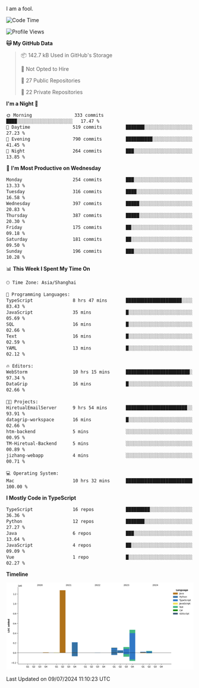 I am a fool.

<!--START_SECTION:waka-->
![Code Time](http://img.shields.io/badge/Code%20Time-1%2C541%20hrs%2016%20mins-blue)

![Profile Views](http://img.shields.io/badge/Profile%20Views-0-blue)

**🐱 My GitHub Data** 

> 📦 142.7 kB Used in GitHub's Storage 
 > 
> 🚫 Not Opted to Hire
 > 
> 📜 27 Public Repositories 
 > 
> 🔑 22 Private Repositories 
 > 
**I'm a Night 🦉** 

```text
🌞 Morning                333 commits         ████░░░░░░░░░░░░░░░░░░░░░   17.47 % 
🌆 Daytime                519 commits         ███████░░░░░░░░░░░░░░░░░░   27.23 % 
🌃 Evening                790 commits         ██████████░░░░░░░░░░░░░░░   41.45 % 
🌙 Night                  264 commits         ███░░░░░░░░░░░░░░░░░░░░░░   13.85 % 
```
📅 **I'm Most Productive on Wednesday** 

```text
Monday                   254 commits         ███░░░░░░░░░░░░░░░░░░░░░░   13.33 % 
Tuesday                  316 commits         ████░░░░░░░░░░░░░░░░░░░░░   16.58 % 
Wednesday                397 commits         █████░░░░░░░░░░░░░░░░░░░░   20.83 % 
Thursday                 387 commits         █████░░░░░░░░░░░░░░░░░░░░   20.30 % 
Friday                   175 commits         ██░░░░░░░░░░░░░░░░░░░░░░░   09.18 % 
Saturday                 181 commits         ██░░░░░░░░░░░░░░░░░░░░░░░   09.50 % 
Sunday                   196 commits         ███░░░░░░░░░░░░░░░░░░░░░░   10.28 % 
```


📊 **This Week I Spent My Time On** 

```text
🕑︎ Time Zone: Asia/Shanghai

💬 Programming Languages: 
TypeScript               8 hrs 47 mins       █████████████████████░░░░   83.43 % 
JavaScript               35 mins             █░░░░░░░░░░░░░░░░░░░░░░░░   05.69 % 
SQL                      16 mins             █░░░░░░░░░░░░░░░░░░░░░░░░   02.66 % 
Text                     16 mins             █░░░░░░░░░░░░░░░░░░░░░░░░   02.59 % 
YAML                     13 mins             █░░░░░░░░░░░░░░░░░░░░░░░░   02.12 % 

🔥 Editors: 
WebStorm                 10 hrs 15 mins      ████████████████████████░   97.34 % 
DataGrip                 16 mins             █░░░░░░░░░░░░░░░░░░░░░░░░   02.66 % 

🐱‍💻 Projects: 
HiretualEmailServer      9 hrs 54 mins       ███████████████████████░░   93.91 % 
datagrip-workspace       16 mins             █░░░░░░░░░░░░░░░░░░░░░░░░   02.66 % 
htm-backend              5 mins              ░░░░░░░░░░░░░░░░░░░░░░░░░   00.95 % 
TM-Hiretual-Backend      5 mins              ░░░░░░░░░░░░░░░░░░░░░░░░░   00.89 % 
jizhang-webapp           4 mins              ░░░░░░░░░░░░░░░░░░░░░░░░░   00.71 % 

💻 Operating System: 
Mac                      10 hrs 32 mins      █████████████████████████   100.00 % 
```

**I Mostly Code in TypeScript** 

```text
TypeScript               16 repos            █████████░░░░░░░░░░░░░░░░   36.36 % 
Python                   12 repos            ███████░░░░░░░░░░░░░░░░░░   27.27 % 
Java                     6 repos             ███░░░░░░░░░░░░░░░░░░░░░░   13.64 % 
JavaScript               4 repos             ██░░░░░░░░░░░░░░░░░░░░░░░   09.09 % 
Vue                      1 repo              █░░░░░░░░░░░░░░░░░░░░░░░░   02.27 % 
```



**Timeline**

![Lines of Code chart](https://raw.githubusercontent.com/VeejaLiu/VeejaLiu/master/assets/bar_graph.png)


 Last Updated on 09/07/2024 11:10:23 UTC
<!--END_SECTION:waka-->
